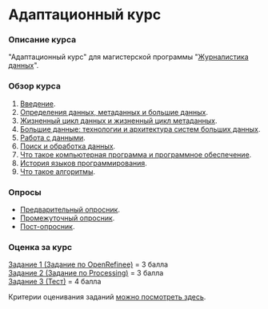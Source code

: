 # Адаптационный курс    
### Описание курса

"Адаптационный курс" для магистерской программы "[Журналистика данных](https://www.hse.ru/ma/datajourn/)".

### Обзор курса

1. [Введение]().
2. [Определения данных, метаданных и большие данных]().     
3. [Жизненный цикл данных и жизненный цикл метаданных]().
4. [Большие данные: технологии и архитектура систем больших данных]().
5. [Работа с данными]().
6. [Поиск и обработка данных]().
7. [Что такое компьютерная программа и программное обеспечение]().
8. [История языков программирования]().
9. [Что такое алгоритмы]().


### Опросы 
- [Предварительный опросник](...).         
- [Промежуточный опросник](...).
- [Пост-опросник](...).

### Оценка за курc       
[Задание 1 (Задание по OpenRefineе)]() = 3 балла     
[Задание 2 (Задание по Processing)]() = 3 балла     
[Задание 3 (Тест)]() = 4 балла        

Критерии оценивания заданий [можно посмотреть здесь]().



